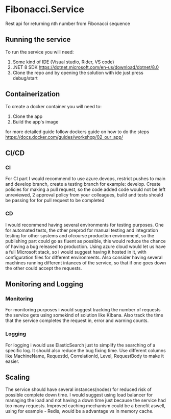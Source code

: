 # Fibonacci.Service
Rest api for returning nth number from Fibonacci sequence

## Running the service

To run the service you will need:

1. Some kind of IDE (Visual studio, Rider, VS code) 
2. .NET 8 SDK https://dotnet.microsoft.com/en-us/download/dotnet/8.0
3. Clone the repo and by opening the solution with ide just press debug/start


## Containerization 

To create a docker container you will need to:

1. Clone the app
2. Build the app's image 

for more detailed guide follow dockers guide on how to do the steps 
https://docs.docker.com/guides/workshop/02_our_app/

## CI/CD

### CI
For CI part I would recommend to use azure.devops, restrict pushes to main and develop branch, create a testing branch for example: develop.
Create policies for making a pull request, so the code added code would not be left unreviewed, 2 approval policy from your colleagues, build and tests should be passing for
for pull request to be completed

### CD
I would recommend having several environments for testing purposes. One for automated tests, the other preprod for manual testing and integration testing for other systems and ofcourse production environment, so the publishing part could go as fluent as possible,
this would reduce the chance of having a bug released to production. Using azure cloud would let us have a full Microsoft stack, so i would suggest having it hosted in it, with configuration files for different environments. Also consider having several machines running different intances of the service,
so that if one goes down the other could accept the requests.

## Monitoring and Logging

### Monitoring

For monitoring purposes i would suggest tracking the number of requests the service gets using somekind of solution like Kibana.
Also track the time that  the service completes the request in, error and warning counts.

### Logging

For logging i would use ElasticSearch just to simplify the searching of a specific log.
It should also reduce the bug fixing time. Use different columns like MachineName, RequestId, CorrelationId, Level, RequestBody to make it easier.

## Scaling

The service should have several instances(nodes) for reduced risk of possible complete down time. I would suggest using load balancer for managing the load and not having a down time just because
the service had too many requests. Improved caching mechanism could be a benefit aswell, using for example - Redis, would be a advantage vs in memory cache.
